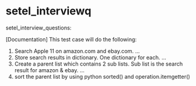 # setel_interviewq
setel_interview_questions:

[Documentation]    This test case will do the following:
1. Search Apple 11 on amazon.com and ebay.com.
    ...
2. Store search results in dictionary. One dictionary for each.
    ...
3. Create a parent list which contains 2 sub lists. Sub list is the search result for amazon & ebay.
    ...
4. sort the parent list by using python sorted() and operation.itemgetter()
 
